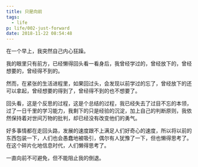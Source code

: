 ```yaml
---
title: 只是向前
tags:
  - life
p: life/002-just-forward
date: 2018-11-22 08:54:48
---
```


在一个早上，我突然自己内心狂躁。

我的眼里只有前方，已经懒得回头看一看身后，我曾经学过的，曾经放下的，曾经想要的，曾经得不到的。

然而，在紧张的生活进程里，如果回过头，会发现以前学过的忘了，曾经放下的还可以拿起，曾经想要的得到了，曾经得不到的也不想要了。

回头看，这是个反思的过程，这是个总结的过程，我已经失去了过目不忘的本领，过了一日千里的学习能力，我剩下的只是经验的沉淀，加上自己的判断原则，我依然保持着对世间万物的批判，却已经没有改变他们的勇气。

好多事情都在走回头路，发展的速度跟不上满足人们好奇心的速度，所以将以前的东西包装一下，人们也会愚蠢地被吸引，偶尔有人犹豫了一下，但也懒得思考了。在这个碎片化地信息时代，人们懒得思考了。

一直向前不可避免，但不能阻止我的倒退。

